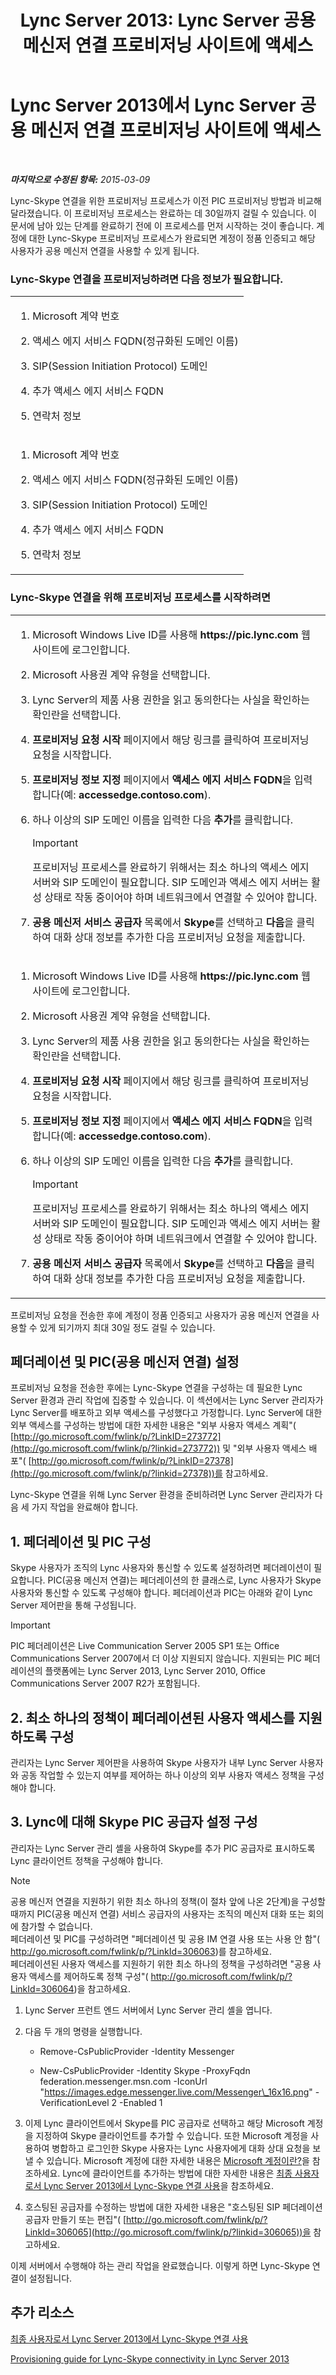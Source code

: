 ﻿---
title: 'Lync Server 2013: Lync Server 공용 메신저 연결 프로비저닝 사이트에 액세스'
TOCTitle: Lync Server 공용 메신저 연결 프로비저닝 사이트에 액세스
ms:assetid: 77a08234-6bcf-4f59-b43b-ee5fc1926585
ms:mtpsurl: https://technet.microsoft.com/ko-kr/library/Dn440174(v=OCS.15)
ms:contentKeyID: 59602776
ms.date: 08/10/2015
mtps_version: v=OCS.15
ms.translationtype: HT
---

# Lync Server 2013에서 Lync Server 공용 메신저 연결 프로비저닝 사이트에 액세스

 

_**마지막으로 수정된 항목:** 2015-03-09_

Lync-Skype 연결을 위한 프로비저닝 프로세스가 이전 PIC 프로비저닝 방법과 비교해 달라졌습니다. 이 프로비저닝 프로세스는 완료하는 데 30일까지 걸릴 수 있습니다. 이 문서에 남아 있는 단계를 완료하기 전에 이 프로세스를 먼저 시작하는 것이 좋습니다. 계정에 대한 Lync-Skype 프로비저닝 프로세스가 완료되면 계정이 정품 인증되고 해당 사용자가 공용 메신저 연결을 사용할 수 있게 됩니다.

### Lync-Skype 연결을 프로비저닝하려면 다음 정보가 필요합니다.

<table>
<colgroup>
<col style="width: 100%" />
</colgroup>
<tbody>
<tr class="odd">
<td><ol>
<li><p>Microsoft 계약 번호</p></li>
<li><p>액세스 에지 서비스 FQDN(정규화된 도메인 이름)</p></li>
<li><p>SIP(Session Initiation Protocol) 도메인</p></li>
<li><p>추가 액세스 에지 서비스 FQDN</p></li>
<li><p>연락처 정보</p></li>
</ol></td>
</tr>
<tr class="even">
<td><ol>
<li><p>Microsoft 계약 번호</p></li>
<li><p>액세스 에지 서비스 FQDN(정규화된 도메인 이름)</p></li>
<li><p>SIP(Session Initiation Protocol) 도메인</p></li>
<li><p>추가 액세스 에지 서비스 FQDN</p></li>
<li><p>연락처 정보</p></li>
</ol></td>
</tr>
</tbody>
</table>


### Lync-Skype 연결을 위해 프로비저닝 프로세스를 시작하려면

<table>
<colgroup>
<col style="width: 100%" />
</colgroup>
<tbody>
<tr class="odd">
<td><ol>
<li><p>Microsoft Windows Live ID를 사용해 <strong>https://pic.lync.com</strong> 웹 사이트에 로그인합니다.</p></li>
<li><p>Microsoft 사용권 계약 유형을 선택합니다.</p></li>
<li><p>Lync Server의 제품 사용 권한을 읽고 동의한다는 사실을 확인하는 확인란을 선택합니다.</p></li>
<li><p><strong>프로비저닝 요청 시작</strong> 페이지에서 해당 링크를 클릭하여 프로비저닝 요청을 시작합니다.</p></li>
<li><p><strong>프로비저닝 정보 지정</strong> 페이지에서 <strong>액세스 에지 서비스 FQDN</strong>을 입력합니다(예: <strong>accessedge.contoso.com</strong>).</p></li>
<li><p>하나 이상의 SIP 도메인 이름을 입력한 다음 <strong>추가</strong>를 클릭합니다.</p>


> [!IMPORTANT]
> 프로비저닝 프로세스를 완료하기 위해서는 최소 하나의 액세스 에지 서버와 SIP 도메인이 필요합니다. SIP 도메인과 액세스 에지 서버는 활성 상태로 작동 중이어야 하며 네트워크에서 연결할 수 있어야 합니다.


</li>
<li><p><strong>공용 메신저 서비스 공급자</strong> 목록에서 <strong>Skype</strong>를 선택하고 <strong>다음</strong>을 클릭하여 대화 상대 정보를 추가한 다음 프로비저닝 요청을 제출합니다.</p></li>
</ol></td>
</tr>
<tr class="even">
<td><ol>
<li><p>Microsoft Windows Live ID를 사용해 <strong>https://pic.lync.com</strong> 웹 사이트에 로그인합니다.</p></li>
<li><p>Microsoft 사용권 계약 유형을 선택합니다.</p></li>
<li><p>Lync Server의 제품 사용 권한을 읽고 동의한다는 사실을 확인하는 확인란을 선택합니다.</p></li>
<li><p><strong>프로비저닝 요청 시작</strong> 페이지에서 해당 링크를 클릭하여 프로비저닝 요청을 시작합니다.</p></li>
<li><p><strong>프로비저닝 정보 지정</strong> 페이지에서 <strong>액세스 에지 서비스 FQDN</strong>을 입력합니다(예: <strong>accessedge.contoso.com</strong>).</p></li>
<li><p>하나 이상의 SIP 도메인 이름을 입력한 다음 <strong>추가</strong>를 클릭합니다.</p>


> [!IMPORTANT]
> 프로비저닝 프로세스를 완료하기 위해서는 최소 하나의 액세스 에지 서버와 SIP 도메인이 필요합니다. SIP 도메인과 액세스 에지 서버는 활성 상태로 작동 중이어야 하며 네트워크에서 연결할 수 있어야 합니다.


</li>
<li><p><strong>공용 메신저 서비스 공급자</strong> 목록에서 <strong>Skype</strong>를 선택하고 <strong>다음</strong>을 클릭하여 대화 상대 정보를 추가한 다음 프로비저닝 요청을 제출합니다.</p></li>
</ol></td>
</tr>
</tbody>
</table>


프로비저닝 요청을 전송한 후에 계정이 정품 인증되고 사용자가 공용 메신저 연결을 사용할 수 있게 되기까지 최대 30일 정도 걸릴 수 있습니다.

## 페더레이션 및 PIC(공용 메신저 연결) 설정

프로비저닝 요청을 전송한 후에는 Lync-Skype 연결을 구성하는 데 필요한 Lync Server 환경과 관리 작업에 집중할 수 있습니다. 이 섹션에서는 Lync Server 관리자가 Lync Server를 배포하고 외부 액세스를 구성했다고 가정합니다. Lync Server에 대한 외부 액세스를 구성하는 방법에 대한 자세한 내용은 "외부 사용자 액세스 계획"( [http://go.microsoft.com/fwlink/p/?LinkID=273772](http://go.microsoft.com/fwlink/p/?linkid=273772)) 및 "외부 사용자 액세스 배포"( [http://go.microsoft.com/fwlink/p/?LinkID=27378](http://go.microsoft.com/fwlink/p/?linkid=27378))를 참고하세요.

Lync-Skype 연결을 위해 Lync Server 환경을 준비하려면 Lync Server 관리자가 다음 세 가지 작업을 완료해야 합니다.

## 1\. 페더레이션 및 PIC 구성

Skype 사용자가 조직의 Lync 사용자와 통신할 수 있도록 설정하려면 페더레이션이 필요합니다. PIC(공용 메신저 연결)는 페더레이션의 한 클래스로, Lync 사용자가 Skype 사용자와 통신할 수 있도록 구성해야 합니다. 페더레이션과 PIC는 아래와 같이 Lync Server 제어판을 통해 구성됩니다.


> [!IMPORTANT]
> PIC 페더레이션은 Live Communication Server 2005 SP1 또는 Office Communications Server 2007에서 더 이상 지원되지 않습니다. 지원되는 PIC 페더레이션의 플랫폼에는 Lync Server 2013, Lync Server 2010, Office Communications Server 2007 R2가 포함됩니다.



## 2\. 최소 하나의 정책이 페더레이션된 사용자 액세스를 지원하도록 구성

관리자는 Lync Server 제어판을 사용하여 Skype 사용자가 내부 Lync Server 사용자와 공동 작업할 수 있는지 여부를 제어하는 하나 이상의 외부 사용자 액세스 정책을 구성해야 합니다.

## 3\. Lync에 대해 Skype PIC 공급자 설정 구성

관리자는 Lync Server 관리 셸을 사용하여 Skype를 추가 PIC 공급자로 표시하도록 Lync 클라이언트 정책을 구성해야 합니다.


> [!NOTE]
> 공용 메신저 연결을 지원하기 위한 최소 하나의 정책(이 절차 앞에 나온 2단계)을 구성할 때까지 PIC(공용 메신저 연결) 서비스 공급자의 사용자는 조직의 메신저 대화 또는 회의에 참가할 수 없습니다.<BR>페더레이션 및 PIC를 구성하려면 "페더레이션 및 공용 IM 연결 사용 또는 사용 안 함"( <A href="http://go.microsoft.com/fwlink/p/?linkid=306063">http://go.microsoft.com/fwlink/p/?LinkId=306063</A>)를 참고하세요.<BR>페더레이션된 사용자 액세스를 지원하기 위한 최소 하나의 정책을 구성하려면 "공용 사용자 액세스를 제어하도록 정책 구성"( <A href="http://go.microsoft.com/fwlink/p/?linkid=306064">http://go.microsoft.com/fwlink/p/?LinkId=306064</A>)을 참고하세요.



1.  Lync Server 프런트 엔드 서버에서 Lync Server 관리 셸을 엽니다.

2.  다음 두 개의 명령을 실행합니다.
    
      - Remove-CsPublicProvider -Identity Messenger
    
      - New-CsPublicProvider -Identity Skype -ProxyFqdn federation.messenger.msn.com -IconUrl "https://images.edge.messenger.live.com/Messenger\_16x16.png" -VerificationLevel 2 -Enabled 1

3.  이제 Lync 클라이언트에서 Skype를 PIC 공급자로 선택하고 해당 Microsoft 계정을 지정하여 Skype 클라이언트를 추가할 수 있습니다. 또한 Microsoft 계정을 사용하여 병합하고 로그인한 Skype 사용자는 Lync 사용자에게 대화 상대 요청을 보낼 수 있습니다. Microsoft 계정에 대한 자세한 내용은 [Microsoft 계정이란?](https://support.skype.com/en/faq/fa12059/what-is-a-microsoft-account)을 참조하세요. Lync에 클라이언트를 추가하는 방법에 대한 자세한 내용은 [최종 사용자로서 Lync Server 2013에서 Lync-Skype 연결 사용](lync-server-2013-using-lync-skype-connectivity-as-an-end-user.md)을 참조하세요.

4.  호스팅된 공급자를 수정하는 방법에 대한 자세한 내용은 "호스팅된 SIP 페더레이션 공급자 만들기 또는 편집"( [http://go.microsoft.com/fwlink/p/?LinkId=306065](http://go.microsoft.com/fwlink/p/?linkid=306065))을 참고하세요.

이제 서버에서 수행해야 하는 관리 작업을 완료했습니다. 이렇게 하면 Lync-Skype 연결이 설정됩니다.

## 추가 리소스

[최종 사용자로서 Lync Server 2013에서 Lync-Skype 연결 사용](lync-server-2013-using-lync-skype-connectivity-as-an-end-user.md)

[Provisioning guide for Lync-Skype connectivity in Lync Server 2013](lync-server-2013-provisioning-guide-for-lync-skype-connectivity.md)

